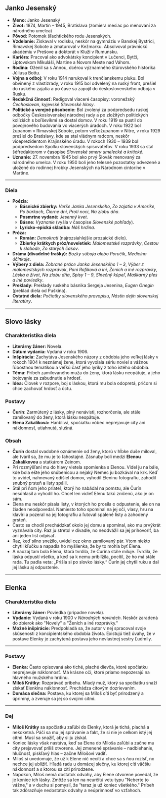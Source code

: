 ## Janko Jesenský

* **Meno:** Janko Jesenský
* **Život:** 1874, Martin – 1945, Bratislava (zomiera mesiac po menovaní za národného umelca)
* **Pôvod:** Potomok šľachtického rodu Jesenských.
* **Vzdelanie:** Získaval v rodisku, neskôr na gymnáziu v Banskej Bystrici, Rimavskej Sobote a zmaturoval v Kežmarku. Absolvoval právnickú akadémiu v Prešove a doktorát v Kluži v Rumunsku.
* **Kariéra:** Pracoval ako advokátsky koncipient v Lučenci, Bytči, Liptovskom Mikuláši, Martine a Novom Meste nad Váhom.
* **Rodina:** Oženil sa s Annou, dcérou významného štúrovského historika Júliusa Bottu.
* **Vojna a odboj:** V roku 1914 narukoval k trenčianskemu pluku. Bol obvinený z vlastizrady, v roku 1915 bol odvelený na ruský front, prešiel do ruského zajatia a po čase sa zapojil do československého odboja v Rusku.
* **Redakčná činnosť:** Redigoval viaceré časopisy: voronežský *Čechoslovan*, kyjevské *Slovenské hlasy*.
* **Politické a verejné pôsobenie:** Bol zvolený za podpredsedu ruskej odbočky Československej národnej rady a po zložitých politických kolíziách s boľševikmi sa dostal domov. V roku 1919 sa pustil do povojnového budovania vo viacerých úradoch. V roku 1922 bol županom v Rimavskej Sobote, potom veľkožupanom v Nitre, v roku 1929 prešiel do Bratislavy, kde sa stal vládnym radcom, neskôr viceprezidentom Krajinského úradu. V rokoch 1930 – 1939 bol podpredsedom Spolku slovenských spisovateľov. V roku 1933 sa stal šéfredaktorom v časopise *Slovenské smery umelecké a kritické*.
* **Uznanie:** 27. novembra 1945 bol ako prvý Slovák menovaný za národného umelca. V roku 1950 boli jeho telesné pozostatky odvezené a uložené do rodinnej hrobky Jesenských na Národnom cintoríne v Martine.

---

### Diela

* **Poézia:**
    * **Básnické zbierky:** *Verše Janka Jesenského*, *Zo zajatia v Amerike*, *Po búrkach*, *Čierne dni*, *Proti noci*, *Na zlobu dňa*.
    * **Posmrtne vydané:** *Jesenný kvet*.
    * **Básne:** *Vyznanie* (vyšla v časopise *Slovenské pohľady*).
    * **Lyricko-epická skladba:** *Náš hrdina*.
* **Próza:**
    * **Román:** *Demokrati* (najrozsiahlejšie prozaické dielo).
    * **Zbierky krátkych próz/noveletiek:** *Malomestské rozprávky*, *Cestou k slobode*, *Zo starých časov*.
* **Dráma (divadelné frašky):** *Bozky súboja alebo Poručík*, *Medicína účinkuje*.
* **Výbery z diela:** *Zobrané práce Janka Jesenského 1 – 3*, *Výber z malomestských rozprávok*, *Pani Rafiková a iní*, *Ženích a iné rozprávky*, *Láska a život*, *Na zlobu dňa*, *Spisy 1 – 9*, *Slnečný kúpeľ*, *Maškarný ples a iné poviedky*.
* **Preklady:** Preklady ruského básnika Sergeja Jesenina, *Eugen Onegin* (preklad diela od Puškina).
* **Ostatné diela:** *Počiatky slovenského pravopisu*, *Nástin dejín slovenskej literatúry*.

---

## Slovo lásky

### Charakteristika diela

* **Literárny žáner:** Novela.
* **Dátum vydania:** Vydaná v roku 1906.
* **Inšpirácia:** Zachytáva Jesenského názory z obdobia jeho veľkej lásky v rokoch 1904 k neznámej žene, ktorá vyvolala sériu noviel s vážnou ľúbostnou tematikou a veľkú časť jeho lyriky z toho istého obdobia.
* **Téma:** Príbeh zamilovaného muža do ženy, ktorá lásku neopätuje, a jeho bojovanie za zabudnutie a hrdosť.
* **Idea:** Človek v rozpore, boj s láskou, ktorá mu bola odopretá, pričom si chce zachovať hrdosť a úctu.

### Postavy

* **Čurín:** Zarmútený z lásky, plný nenávisti, rozhorčenia, ale stále zamilovaný do ženy, ktorá lásku neopätuje.
* **Elena Zakalíková:** Hanblivá, spočiatku vôbec neprejavuje city ani náklonnosť, utiahnutá, slušná.

### Obsah

* **Čurín** dostal svadobné oznámenie od ženy, ktorú v hĺbke duše miloval, ale tváril sa, že mu je to ľahostajné. Zásnuby boli medzi **Elenou Zakalíkovou** a statkárom Zeinom.
* Pri rozmýšľaní mu do hlavy vletela spomienka s Elenou. Videl ju na bále, kde bola ešte jeho snúbenicou a nejaký Nemec ju bozkával na krk. Keď to uvidel, nahnevaný odišiel domov, vyhodil Eleninu fotografiu, zahodil snubný prsteň a listy spálil.
* Stál pri ňom jeho priateľ, ktorý ho nabádal na pomstu, ale Čurín nesúhlasil a vyhodil ho. Chcel len vidieť Elenu takú zničenú, ako je on sám.
* Elena mu neskôr písala listy, v ktorých ho prosila o odpustenie, ale on na žiaden neodpovedal. Namiesto toho spomínal na jej oči, vlasy, hru na klavíri a pozeral na jej fotografiu a ľutoval spálené listy a zahodený prsteň.
* Často sa chodil prechádzkať okolo jej domu a spomínal, ako mu prvýkrát vyznávala city. Raz ju stretol v divadle, no neodvážil sa jej prihovoriť, ba ani jeden list odpísať.
* Raz, keď silno snežilo, uvidel cez okno zamilovaný pár. Vtom niekto chytil kľučku a napadla ho myšlienka, že by to mohla byť Elena.
* A naozaj tam bola Elena, ktorá tvrdila, že Čurína stále miluje. Tvrdila, že láska odpustí všetko, a keď sa k nemu priblížila, pocítil, že ho má stále rada. Tu padla veta: „Prišla si po slovko lásky.“ Čurín jej chytil ruku a dal jej lásku aj odpustenie.

---

## Elenka

### Charakteristika diela

* **Literárny žáner:** Poviedka (prípadne novela).
* **Vydanie:** Vydaná v roku 1900 v *Národných novinách*. Neskôr zaradená do zbierok ako "Novely" a "Ženích a iné rozprávky."
* **Možné inšpirácie:** Predpokladá sa, že autor v nej spracoval svoje skúsenosti z koncipientského obdobia života. Existujú tiež úvahy, že v postave Elenky je zachytená postava jeho nevlastnej sestry Ľudmily.

---

### Postavy

* **Elenka:** Často opisovaná ako tiché, plaché dievča, ktoré spočiatku neprejavuje náklonnosť. Má krásne oči, ktoré priamo nepozerajú na hlavného mužského hrdinu.
* **Miloš Krátky:** Rozprávač príbehu. Mladý muž, ktorý sa spočiatku snaží získať Elenkinu náklonnosť. Prechádza citovým dozrievaním.
* **Domáca slečna:** Postava, ku ktorej sa Miloš cíti byť prirodzený a úprimný, a zveruje sa jej so svojimi citmi.

---

### Dej

* **Miloš Krátky** sa spočiatku zaľúbi do Elenky, ktorá je tichá, plachá a nekoketná. Páči sa mu jej správanie a fakt, že si nie je celkom istý jej citmi. Musí sa snažiť, aby si ju získal.
* Koniec lásky však nastáva, keď sa Elena do Miloša zaľúbi a začne mu city prejavovať príliš otvorene. Jej zmenené správanie – nadbiehanie, hlučnosť, piskľavý hlas – začne Milošovi vadiť.
* Miloš si uvedomuje, že už k Elene nič necíti a chce sa s ňou rozísť, no nechce jej ublížiť. Hľadá radu u domácej slečny, ku ktorej cíti väčšiu náklonnosť a s ktorou sa cíti prirodzene.
* Napokon, Miloš nemá dostatok odvahy, aby Elene otvorene povedal, že je koniec ich lásky. Zmôže sa len na neurčitú vetu typu "Neberte to vážne," a v duchu si pomyslí, že "teraz je už koniec všetkého." Príbeh tak zdôrazňuje nedostatok odvahy a neúprimnosť vo vzťahoch.